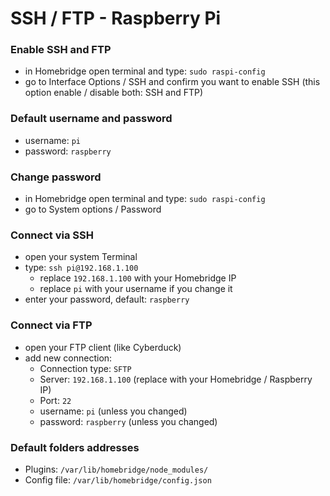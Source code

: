 # SSH / FTP - Raspberry Pi


### Enable SSH and FTP
- in Homebridge open terminal and type: `sudo raspi-config`
- go to Interface Options / SSH and confirm you want to enable SSH (this option enable / disable both: SSH and FTP)

### Default username and password 
- username: `pi`
- password: `raspberry`
    
### Change password
- in Homebridge open terminal and type: `sudo raspi-config`
- go to System options / Password

### Connect via SSH
- open your system Terminal
- type: `ssh pi@192.168.1.100`
  - replace `192.168.1.100` with your Homebridge IP
  - replace `pi` with your username if you change it
- enter your password, default: `raspberry`

### Connect via FTP
- open your FTP client (like Cyberduck)
- add new connection:
  - Connection type: `SFTP`
  - Server: `192.168.1.100` (replace with your Homebridge / Raspberry IP)
  - Port: `22`
  - username: `pi` (unless you changed)
  - password: `raspberry` (unless you changed)
 
### Default folders addresses
- Plugins: `/var/lib/homebridge/node_modules/`
- Config file: `/var/lib/homebridge/config.json`
